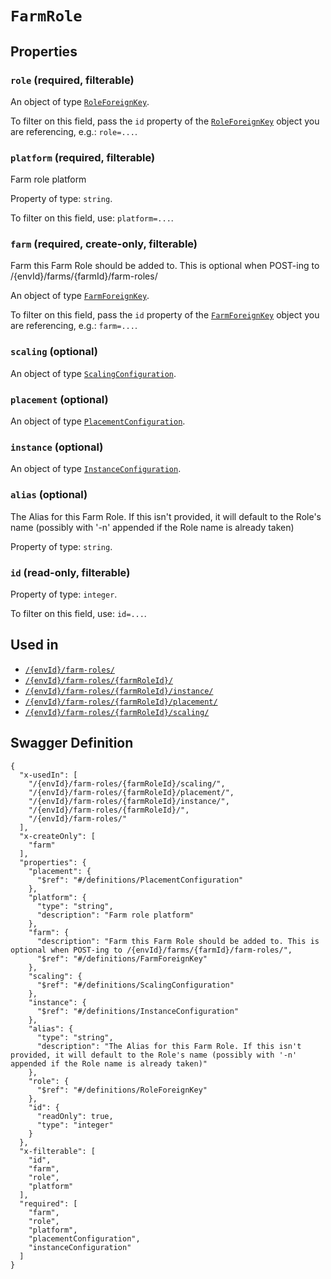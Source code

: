 # `FarmRole` #







## Properties ##

### `role` (required, filterable) ###




An object of type [`RoleForeignKey`](./../definitions/RoleForeignKey.mkd).

To filter on this field, pass the `id` property of the [`RoleForeignKey`](./../definitions/RoleForeignKey.mkd) object you are referencing,
e.g.: `role=...`.


### `platform` (required, filterable) ###

Farm role platform


Property of type: `string`.


To filter on this field, use: `platform=...`.


### `farm` (required, create-only, filterable) ###

Farm this Farm Role should be added to. This is optional when POST-ing to /{envId}/farms/{farmId}/farm-roles/


An object of type [`FarmForeignKey`](./../definitions/FarmForeignKey.mkd).

To filter on this field, pass the `id` property of the [`FarmForeignKey`](./../definitions/FarmForeignKey.mkd) object you are referencing,
e.g.: `farm=...`.


### `scaling` (optional) ###




An object of type [`ScalingConfiguration`](./../definitions/ScalingConfiguration.mkd).



### `placement` (optional) ###




An object of type [`PlacementConfiguration`](./../definitions/PlacementConfiguration.mkd).



### `instance` (optional) ###




An object of type [`InstanceConfiguration`](./../definitions/InstanceConfiguration.mkd).



### `alias` (optional) ###

The Alias for this Farm Role. If this isn't provided, it will default to the Role's name (possibly with '-n' appended if the Role name is already taken)


Property of type: `string`.




### `id` (read-only, filterable) ###




Property of type: `integer`.


To filter on this field, use: `id=...`.




## Used in ##

  + [`/{envId}/farm-roles/`](./../rest/api/user/v1beta0/{envId}/farm-roles/)
  + [`/{envId}/farm-roles/{farmRoleId}/`](./../rest/api/user/v1beta0/{envId}/farm-roles/{farmRoleId}/)
  + [`/{envId}/farm-roles/{farmRoleId}/instance/`](./../rest/api/user/v1beta0/{envId}/farm-roles/{farmRoleId}/instance/)
  + [`/{envId}/farm-roles/{farmRoleId}/placement/`](./../rest/api/user/v1beta0/{envId}/farm-roles/{farmRoleId}/placement/)
  + [`/{envId}/farm-roles/{farmRoleId}/scaling/`](./../rest/api/user/v1beta0/{envId}/farm-roles/{farmRoleId}/scaling/)

## Swagger Definition ##

    {
      "x-usedIn": [
        "/{envId}/farm-roles/{farmRoleId}/scaling/", 
        "/{envId}/farm-roles/{farmRoleId}/placement/", 
        "/{envId}/farm-roles/{farmRoleId}/instance/", 
        "/{envId}/farm-roles/{farmRoleId}/", 
        "/{envId}/farm-roles/"
      ], 
      "x-createOnly": [
        "farm"
      ], 
      "properties": {
        "placement": {
          "$ref": "#/definitions/PlacementConfiguration"
        }, 
        "platform": {
          "type": "string", 
          "description": "Farm role platform"
        }, 
        "farm": {
          "description": "Farm this Farm Role should be added to. This is optional when POST-ing to /{envId}/farms/{farmId}/farm-roles/", 
          "$ref": "#/definitions/FarmForeignKey"
        }, 
        "scaling": {
          "$ref": "#/definitions/ScalingConfiguration"
        }, 
        "instance": {
          "$ref": "#/definitions/InstanceConfiguration"
        }, 
        "alias": {
          "type": "string", 
          "description": "The Alias for this Farm Role. If this isn't provided, it will default to the Role's name (possibly with '-n' appended if the Role name is already taken)"
        }, 
        "role": {
          "$ref": "#/definitions/RoleForeignKey"
        }, 
        "id": {
          "readOnly": true, 
          "type": "integer"
        }
      }, 
      "x-filterable": [
        "id", 
        "farm", 
        "role", 
        "platform"
      ], 
      "required": [
        "farm", 
        "role", 
        "platform", 
        "placementConfiguration", 
        "instanceConfiguration"
      ]
    }
